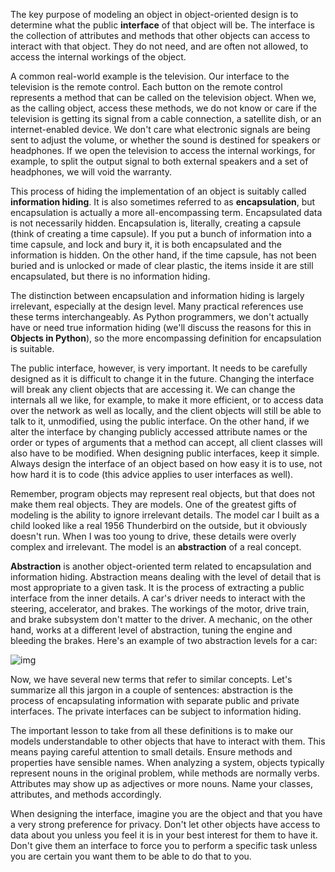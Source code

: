 The key purpose of modeling an object in object-oriented design is to determine what the public **interface**  of that object will be. The interface is the collection of attributes  and methods that other objects can access to interact with that object.  They do not need, and are often not allowed, to access the internal  workings of the object.

A common real-world example is the  television. Our interface to the television is the remote control. Each  button on the remote control represents a method that can be called on  the television object. When we, as the calling object, access these  methods, we do not know or care if the television is getting its signal  from a cable connection, a satellite dish, or an internet-enabled  device. We don't care what electronic signals are being sent to adjust  the volume, or whether the sound is destined for speakers or headphones.  If we open the television to access the internal workings, for example,  to split the output signal to both external speakers and a set of  headphones, we will void the warranty.

This process of hiding the implementation of an object is suitably called **information hiding**. It is also sometimes referred to as **encapsulation**, but encapsulation  is actually a more all-encompassing term. Encapsulated data is not  necessarily hidden. Encapsulation is, literally, creating a capsule  (think of creating a time capsule). If you put a bunch of information  into a time capsule, and lock and bury it, it is both encapsulated and  the information is hidden. On the other hand, if the time capsule, has  not been buried and is unlocked or made of clear plastic, the items  inside it are still encapsulated, but there is no information hiding.

The  distinction between encapsulation and information hiding is largely  irrelevant, especially at the design level. Many practical references  use these terms interchangeably. As Python programmers, we don't  actually have or need true information hiding (we'll discuss the reasons  for this in **Objects in Python**), so the more encompassing definition for encapsulation is suitable.

The  public interface, however, is very important. It needs to be carefully  designed as it is difficult to change it in the future. Changing the  interface will break any client objects that are accessing it. We can  change the internals all we like, for example, to make it more  efficient, or to access data over the network as well as locally, and  the client objects will still be able to talk to it, unmodified, using  the public interface. On the other hand, if we alter the interface by  changing publicly accessed attribute names or the order or types of  arguments that a method can accept, all client classes will also have to  be modified. When designing public interfaces, keep it simple. Always  design the interface of an object based on how easy it is to use, not how hard it is to code (this advice applies to user interfaces as well).

Remember,  program objects may represent real objects, but that does not make them  real objects. They are models. One of the greatest gifts of modeling is  the ability to ignore irrelevant details. The model car I built as a  child looked like a real 1956 Thunderbird on the outside, but it  obviously doesn't run. When I was too young to drive, these details were  overly complex and irrelevant. The model is an **abstraction** of a real concept.

**Abstraction** is another object-oriented term related  to encapsulation and information hiding.  Abstraction means dealing  with the level of detail that is most appropriate to a given task. It is  the process of extracting a public interface from the inner details. A  car's driver needs to interact with the steering, accelerator, and  brakes. The workings of the motor, drive train, and brake subsystem  don't matter to the driver. A mechanic, on the other hand, works at a  different level of abstraction, tuning the engine and bleeding the  brakes. Here's an example of two abstraction levels for a car:

![img](https://static.packt-cdn.com/products/9781789615852/graphics/8e30c5fe-0e03-4f41-9df5-d1ce9b79e8ab.png)

Now, we have several new terms that refer to similar concepts. Let's  summarize all this jargon in a couple of sentences: abstraction is the  process of encapsulating information with separate public and private  interfaces. The private interfaces can be subject to information hiding.

The important lesson to take from all these definitions is to make our models understandable to other objects that have to interact with them. This means paying careful attention  to small details. Ensure methods and properties have sensible names.  When analyzing a system, objects typically represent nouns in the  original problem, while methods are normally verbs. Attributes may show  up as adjectives or more nouns. Name your classes, attributes, and  methods accordingly.

When designing the interface, imagine you are  the object and that you have a very strong preference for privacy.  Don't let other objects have access to data about you unless you feel it  is in your best interest for them to have it. Don't give them an  interface to force you to perform a specific task unless you are certain  you want them to be able to do that to you.